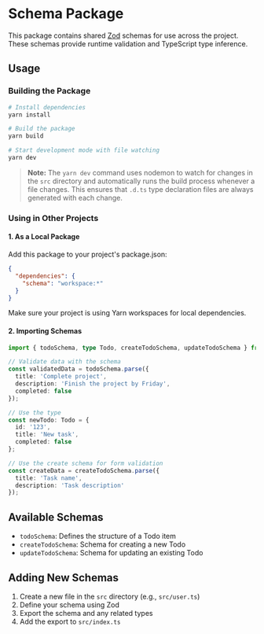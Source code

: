 # Schema Package

This package contains shared [Zod](https://github.com/colinhacks/zod) schemas for use across the project. These schemas provide runtime validation and TypeScript type inference.

## Usage

### Building the Package

```bash
# Install dependencies
yarn install

# Build the package
yarn build

# Start development mode with file watching
yarn dev
```

> **Note:** The `yarn dev` command uses nodemon to watch for changes in the `src` directory and automatically runs the build process whenever a file changes. This ensures that `.d.ts` type declaration files are always generated with each change.

### Using in Other Projects

#### 1. As a Local Package

Add this package to your project's package.json:

```json
{
  "dependencies": {
    "schema": "workspace:*"
  }
}
```

Make sure your project is using Yarn workspaces for local dependencies.

#### 2. Importing Schemas

```typescript
import { todoSchema, type Todo, createTodoSchema, updateTodoSchema } from 'schema';

// Validate data with the schema
const validatedData = todoSchema.parse({
  title: 'Complete project',
  description: 'Finish the project by Friday',
  completed: false
});

// Use the type
const newTodo: Todo = {
  id: '123',
  title: 'New task',
  completed: false
};

// Use the create schema for form validation
const createData = createTodoSchema.parse({
  title: 'Task name',
  description: 'Task description'
});
```

## Available Schemas

- `todoSchema`: Defines the structure of a Todo item
- `createTodoSchema`: Schema for creating a new Todo
- `updateTodoSchema`: Schema for updating an existing Todo

## Adding New Schemas

1. Create a new file in the `src` directory (e.g., `src/user.ts`)
2. Define your schema using Zod
3. Export the schema and any related types
4. Add the export to `src/index.ts` 